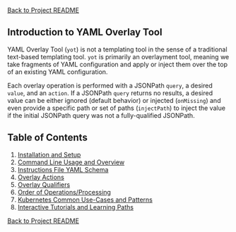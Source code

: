 [Back to Project README](../README.md)


## Introduction to YAML Overlay Tool

YAML Overlay Tool (`yot`) is not a templating tool in the sense of a traditional text-based templating tool.  `yot` is primarily an overlayment tool, meaning we take fragments of YAML configuration and apply or inject them over the top of an existing YAML configuration.  

Each overlay operation is performed with a JSONPath `query`, a desired `value`, and an `action`.  If a JSONPath `query` returns no results, a desired value can be either ignored (default behavior) or injected (`onMissing`) and even provide a specific path or set of paths (`injectPath`) to inject the value if the initial JSONPath query was not a fully-qualified JSONPath.  

## Table of Contents
1. [Installation and Setup](sections/setup.md)
1. [Command Line Usage and Overview](sections/usage.md)
1. [Instructions File YAML Schema](sections/instructionsFile.md)
1. [Overlay Actions](sections/actions.md)
1. [Overlay Qualifiers](sections/qualifiers.md)
1. [Order of Operations/Processing](sections/orderOfOperations.md)
1. [Kubernetes Common Use-Cases and Patterns](sections/kubernetesUseCases.md)
1. [Interactive Tutorials and Learning Paths](sections/tutorials.md)


[Back to Project README](../README.md)